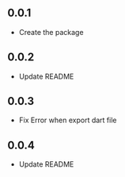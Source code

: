 ## 0.0.1

* Create the package

## 0.0.2

* Update README

## 0.0.3

* Fix Error when export dart file

## 0.0.4

* Update README
